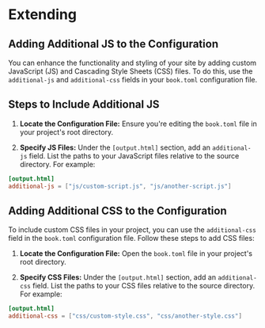 
# Extending

## Adding Additional JS to the Configuration

You can enhance the functionality and styling of your site by adding custom JavaScript (JS) and Cascading Style Sheets (CSS) files. To do this, use the `additional-js` and `additional-css` fields in your `book.toml` configuration file.

## Steps to Include Additional JS 

1. **Locate the Configuration File:**
   Ensure you're editing the `book.toml` file in your project's root directory.

2. **Specify JS Files:**
   Under the `[output.html]` section, add an `additional-js` field. List the paths to your JavaScript files relative to the source directory. For example:

```toml
[output.html]
additional-js = ["js/custom-script.js", "js/another-script.js"]
```


## Adding Additional CSS to the Configuration

To include custom CSS files in your project, you can use the `additional-css` field in the `book.toml` configuration file. Follow these steps to add CSS files:

1. **Locate the Configuration File:**
   Open the `book.toml` file in your project's root directory.

2. **Specify CSS Files:**
   Under the `[output.html]` section, add an `additional-css` field. List the paths to your CSS files relative to the source directory. For example:

```toml
[output.html]
additional-css = ["css/custom-style.css", "css/another-style.css"]
```
